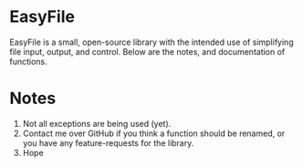 # EasyFile
EasyFile is a small, open-source library with the intended use of simplifying file input, output, and control. Below are the notes, and documentation of functions.

# Notes
1) Not all exceptions are being used (yet).
2) Contact me over GitHub if you think a function should be renamed, or you have any feature-requests for the library.
3) Hope 
